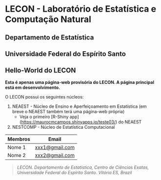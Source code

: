 # LECON - Laboratório de Estatística e Computação Natural
## Departamento de Estatística
## Universidade Federal do Espírito Santo

## Hello-World do LECON

**Esta é apenas uma página-web provisória do LECON. A página principal está em desenvolvimento.**

O LECON possui os seguintes núcleos:
1. NEAEST - Núcleo de Ensino e Aperfeiçoamento em Estatística (em breve o NEAEST também terá uma página-web própria)
   * Veja o primeiro [R-Shiny app] (https://maurocmcampos.shinyapps.io/teste03/) do NEAEST
2. NESTCOMP - Núcleo de Estatística Computacional

Membros      | Email
------------ | -------------
Nome 1       | xxx1@gmail.com
Nome 2       | xxx2@gmail.com

> *LECON. Departamento de Estatística, Centro de Ciências Exatas, Universidade Federal do Espírito Santo. Vitória ES, Brazil*

